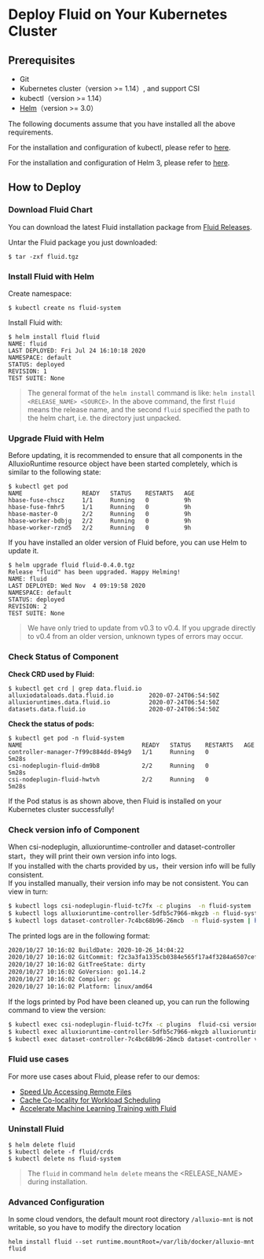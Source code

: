 # Deploy Fluid on Your Kubernetes Cluster

## Prerequisites

- Git
- Kubernetes cluster（version >= 1.14）, and support CSI
- kubectl（version >= 1.14）
- [Helm](https://helm.sh/)（version >= 3.0）

The following documents assume that you have installed all the above requirements.

For the installation and configuration of kubectl, please refer to [here](https://kubernetes.io/docs/tasks/tools/install-kubectl/).

For the installation and configuration of Helm 3, please refer to [here](https://v3.helm.sh/docs/intro/install/).

## How to Deploy

### Download Fluid Chart

You can download the latest Fluid installation package from [Fluid Releases](https://github.com/fluid-cloudnative/fluid/releases).

Untar the Fluid package you just downloaded:

```shell
$ tar -zxf fluid.tgz
```

### Install Fluid with Helm

Create namespace:

```shell
$ kubectl create ns fluid-system
```

Install Fluid with:

```shell
$ helm install fluid fluid
NAME: fluid
LAST DEPLOYED: Fri Jul 24 16:10:18 2020
NAMESPACE: default
STATUS: deployed
REVISION: 1
TEST SUITE: None
```

> The general format of the `helm install` command is like: `helm install <RELEASE_NAME> <SOURCE>`. In the above command,  the first `fluid` means the release name, and the second  `fluid` specified the path to the helm chart, i.e. the directory just unpacked.


### Upgrade Fluid with Helm

Before updating, it is recommended to ensure that all components in the AlluxioRuntime resource object have been started completely, which is similar to the following state:

```shell
$ kubectl get pod
NAME                 READY   STATUS    RESTARTS   AGE
hbase-fuse-chscz     1/1     Running   0          9h
hbase-fuse-fmhr5     1/1     Running   0          9h
hbase-master-0       2/2     Running   0          9h
hbase-worker-bdbjg   2/2     Running   0          9h
hbase-worker-rznd5   2/2     Running   0          9h
```
If you have installed an older version of Fluid before, you can use Helm to update it.

```shell
$ helm upgrade fluid fluid-0.4.0.tgz
Release "fluid" has been upgraded. Happy Helming!
NAME: fluid
LAST DEPLOYED: Wed Nov  4 09:19:58 2020
NAMESPACE: default
STATUS: deployed
REVISION: 2
TEST SUITE: None
```
> We have only tried to update from v0.3 to v0.4. If you upgrade directly to v0.4 from an older version, unknown types of errors may occur.

### Check Status of Component

**Check CRD used by Fluid:**

```shell
$ kubectl get crd | grep data.fluid.io
alluxiodataloads.data.fluid.io          2020-07-24T06:54:50Z
alluxioruntimes.data.fluid.io           2020-07-24T06:54:50Z
datasets.data.fluid.io                  2020-07-24T06:54:50Z
```

**Check the status of pods:**

```shell
$ kubectl get pod -n fluid-system
NAME                                  READY   STATUS    RESTARTS   AGE
controller-manager-7f99c884dd-894g9   1/1     Running   0          5m28s
csi-nodeplugin-fluid-dm9b8            2/2     Running   0          5m28s
csi-nodeplugin-fluid-hwtvh            2/2     Running   0          5m28s
```

If the Pod status is as shown above, then Fluid is installed on your Kubernetes cluster successfully!

### Check version info of Component

When csi-nodeplugin, alluxioruntime-controller and dataset-controller start，they will print their own version info into logs.  
If you installed with the charts provided by us，their version info will be fully consistent.  
If you installed manually, their version info may be not consistent. You can view in turn:
```bash
$ kubectl logs csi-nodeplugin-fluid-tc7fx -c plugins  -n fluid-system | head -n 9 | tail -n 6
$ kubectl logs alluxioruntime-controller-5dfb5c7966-mkgzb -n fluid-system | head -n 6
$ kubectl logs dataset-controller-7c4bc68b96-26mcb  -n fluid-system | head -n 6
```
The printed logs are in the following format:
```bash
2020/10/27 10:16:02 BuildDate: 2020-10-26_14:04:22
2020/10/27 10:16:02 GitCommit: f2c3a3fa1335cb0384e565f17a4f3284a6507cef
2020/10/27 10:16:02 GitTreeState: dirty
2020/10/27 10:16:02 GoVersion: go1.14.2
2020/10/27 10:16:02 Compiler: gc
2020/10/27 10:16:02 Platform: linux/amd64
```
If the logs printed by Pod have been cleaned up, you can run the following command to view the version:
```bash
$ kubectl exec csi-nodeplugin-fluid-tc7fx -c plugins  fluid-csi version -n fluid-system
$ kubectl exec alluxioruntime-controller-5dfb5c7966-mkgzb alluxioruntime-controller version -n fluid-system
$ kubectl exec dataset-controller-7c4bc68b96-26mcb dataset-controller version -n  fluid-system 
```

### Fluid use cases
For more use cases about Fluid, please refer to our demos:
- [Speed Up Accessing Remote Files](../samples/accelerate_data_accessing.md)
- [Cache Co-locality for Workload Scheduling](../samples/data_co_locality.md)
- [Accelerate Machine Learning Training with Fluid](../samples/machinelearning.md)

### Uninstall Fluid

```shell
$ helm delete fluid
$ kubectl delete -f fluid/crds
$ kubectl delete ns fluid-system
```

> The `fluid` in command `helm delete` means the <RELEASE_NAME> during installation.


### Advanced Configuration

In some cloud vendors, the default mount root directory `/alluxio-mnt` is not writable, so you have to modify the directory location

```
helm install fluid --set runtime.mountRoot=/var/lib/docker/alluxio-mnt fluid
```